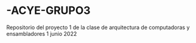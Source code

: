# -ACYE-GRUPO3
Repositorio del proyecto 1 de la clase de arquitectura de computadoras y ensambladores 1 junio 2022
